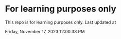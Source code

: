 # For learning purposes only
This repo is for learning purposes only.
Last updated at

Friday, November 17, 2023 12:00:33 PM

